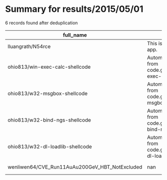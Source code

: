 
# Summary for results/2015/05/01
    
6 records found after deduplication

| full_name | description | html_url | matched_list | matched_count | pushed_at | size | stargazers_count | language | forks_count |
|------------------------------------------------|------------------------------------------------------------------------|-------------------------------------------------------------------|----------------|-----------------|---------------------------|--------|--------------------|------------|---------------|
| lluangrath/N54rce | This is a logging/gauging app. | https://github.com/lluangrath/N54rce | ['rce'] | 1 | 2015-05-01 01:51:43+00:00 | 140 | 0 | C# | 0 |
| ohio813/win-exec-calc-shellcode | Automatically exported from code.google.com/p/win-exec-calc-shellcode | https://github.com/ohio813/win-exec-calc-shellcode | ['shellcode'] | 1 | 2015-05-01 08:14:45+00:00 | 404 | 0 | Assembly | 0 |
| ohio813/w32-msgbox-shellcode | Automatically exported from code.google.com/p/w32-msgbox-shellcode | https://github.com/ohio813/w32-msgbox-shellcode | ['shellcode'] | 1 | 2015-05-01 08:18:10+00:00 | 472 | 0 | Python | 0 |
| ohio813/w32-bind-ngs-shellcode | Automatically exported from code.google.com/p/w32-bind-ngs-shellcode | https://github.com/ohio813/w32-bind-ngs-shellcode | ['shellcode'] | 1 | 2015-05-01 08:18:48+00:00 | 148 | 2 | Assembly | 1 |
| ohio813/w32-dl-loadlib-shellcode | Automatically exported from code.google.com/p/w32-dl-loadlib-shellcode | https://github.com/ohio813/w32-dl-loadlib-shellcode | ['shellcode'] | 1 | 2015-05-01 08:19:24+00:00 | 304 | 0 | Python | 0 |
| wenliwen64/CVE_Run11AuAu200GeV_HBT_NotExcluded | nan | https://github.com/wenliwen64/CVE_Run11AuAu200GeV_HBT_NotExcluded | ['cve-2'] | 1 | 2015-05-01 19:45:01+00:00 | 0 | 0 | nan | 0 |
